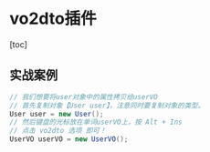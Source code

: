 # vo2dto插件

[toc]

## 实战案例

```java
// 我们想要将user对象中的属性拷贝给userVO
// 首先复制对象【User user】，注意同时要复制对象的类型。
User user = new User();
// 然后键盘的光标放在单词userVO上，按 Alt + Ins
// 点击 vo2dto 选项 即可！
UserVO userVO = new UserVO();
```


